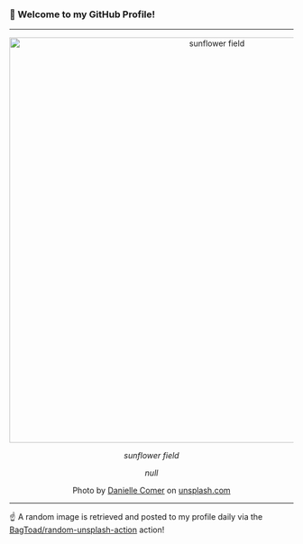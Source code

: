 ### 👋 Welcome to my GitHub Profile!

----

<div align="center">
  <img width="720" src="https://images.unsplash.com/photo-1554866655-a4f86846341f?crop=entropy&cs=tinysrgb&fit=max&fm=jpg&ixid=M3w1NTI0OTR8MHwxfHJhbmRvbXx8fHx8fHx8fDE3MDY5NDA0NzJ8&ixlib=rb-4.0.3&q=80&w=1080" alt="sunflower field">
  
  <em>sunflower field</em>
  
  <em>null</em>
  
  Photo by [Danielle Comer](https://daniellecomercreative.com) on [unsplash.com](https://unsplash.com/)
</div>

----

☝️ A random image is retrieved and posted to my profile daily via the [BagToad/random-unsplash-action](https://github.com/BagToad/random-unsplash-action) action!
